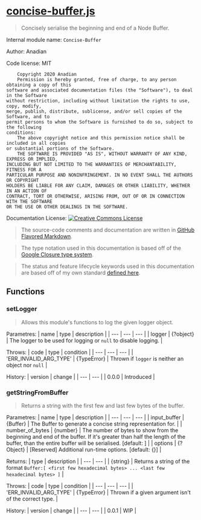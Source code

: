 
# [concise-buffer.js](source/concise-buffer.js)
> Concisely serialise the beginning and end of a Node Buffer.

Internal module name: `Concise-Buffer`

Author: Anadian

Code license: MIT
```
	Copyright 2020 Anadian
	Permission is hereby granted, free of charge, to any person obtaining a copy of this 
software and associated documentation files (the "Software"), to deal in the Software 
without restriction, including without limitation the rights to use, copy, modify, 
merge, publish, distribute, sublicense, and/or sell copies of the Software, and to 
permit persons to whom the Software is furnished to do so, subject to the following 
conditions:
	The above copyright notice and this permission notice shall be included in all copies 
or substantial portions of the Software.
	THE SOFTWARE IS PROVIDED "AS IS", WITHOUT WARRANTY OF ANY KIND, EXPRESS OR IMPLIED, 
INCLUDING BUT NOT LIMITED TO THE WARRANTIES OF MERCHANTABILITY, FITNESS FOR A 
PARTICULAR PURPOSE AND NONINFRINGEMENT. IN NO EVENT SHALL THE AUTHORS OR COPYRIGHT 
HOLDERS BE LIABLE FOR ANY CLAIM, DAMAGES OR OTHER LIABILITY, WHETHER IN AN ACTION OF 
CONTRACT, TORT OR OTHERWISE, ARISING FROM, OUT OF OR IN CONNECTION WITH THE SOFTWARE 
OR THE USE OR OTHER DEALINGS IN THE SOFTWARE.
```
Documentation License: [![Creative Commons License](https://i.creativecommons.org/l/by-sa/4.0/88x31.png)](http://creativecommons.org/licenses/by-sa/4.0/)
> The source-code comments and documentation are written in [GitHub Flavored Markdown](https://github.github.com/gfm/).

> The type notation used in this documentation is based off of the [Google Closure type system](https://github.com/google/closure-compiler/wiki/Types-in-the-Closure-Type-System).

> The status and feature lifecycle keywords used in this documentation are based off of my own standard [defined here](https://github.com/Anadian/FeatureLifeCycleStateStandard).


## Functions


### setLogger
> Allows this module's functions to log the given logger object.

Parametres:
| name | type | description |
| --- | --- | --- |
| logger | {?object} | The logger to be used for logging or `null` to disable logging. |

Throws:
| code | type | condition |
| --- | --- | --- |
| 'ERR_INVALID_ARG_TYPE' | {TypeError} | Thrown if `logger` is neither an object nor `null` |

History:
| version | change |
| --- | --- |
| 0.0.0 | Introduced |


### getStringFromBuffer
> Returns a string with the first few and last few bytes of the buffer.

Parametres:
| name | type | description |
| --- | --- | --- |
| input_buffer | {Buffer} | The Buffer to generate a concise string representation for.  |
| number_of_bytes | {number} | The number of bytes to show from the beginning and end of the buffer. If it's greater than half the length of the buffer, than the entire buffer will be serialised. \[default: \] |
| options | {?Object} | [Reserved] Additional run-time options. \[default: {}\] |

Returns:
| type | description |
| --- | --- |
| {string} | Returns a string of the format `Buffer:[ <first few hexadecimal bytes> ... <last few hexadecimal bytes> ]`  |

Throws:
| code | type | condition |
| --- | --- | --- |
| 'ERR_INVALID_ARG_TYPE' | {TypeError} | Thrown if a given argument isn't of the correct type. |

History:
| version | change |
| --- | --- |
| 0.0.1 | WIP |

